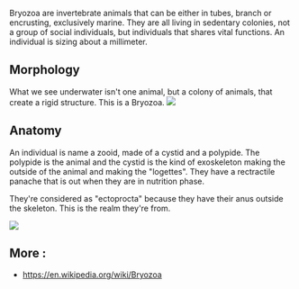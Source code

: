  Bryozoa are invertebrate animals that can be either in tubes, branch or encrusting, exclusively marine. They are all living in sedentary colonies, not a group of social individuals, but individuals that shares vital functions. An individual is sizing about a millimeter. 

## Morphology
What we see underwater isn't one animal, but a colony of animals, that create a rigid structure. This is a Bryozoa. 
![](9F439653-BEB0-4E04-A75F-B7340A356094.png)

## Anatomy
An individual is name a zooid, made of a cystid and a polypide. The polypide is the animal and the cystid is the kind of exoskeleton making the outside of the animal and making the "logettes". They have a rectractile panache that is out when they are in nutrition phase.

They're considered as "ectoprocta" because they have their anus outside the skeleton. This is the realm they're from.

![](002A9F92-5DC2-4BBD-8A0B-D5A45576B377.png)



## More :
- https://en.wikipedia.org/wiki/Bryozoa
